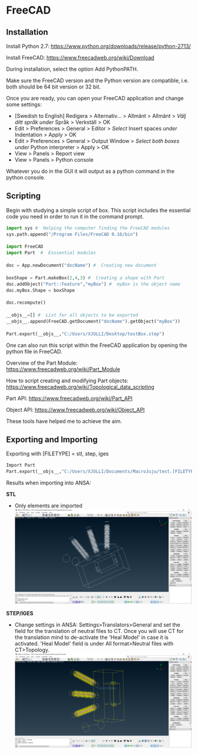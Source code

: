 # FreeCAD

## Installation
Install Python 2.7: https://www.python.org/downloads/release/python-2713/

Install FreeCAD: https://www.freecadweb.org/wiki/Download

During installation, select the option Add PythonPATH.

Make sure the FreeCAD version and the Python version are compatible, i.e. both should be 64 bit version or 32 bit.

Once you are ready, you can open your FreeCAD application and change some settings:
- [Swedish to English] Redigera > Alternativ... > Allmänt > Allmänt > _Välj ditt språk under_ Språk > Verkställ > OK
- Edit > Preferences > General > Editor > _Select_ Insert spaces _under_ Indentation > Apply > OK
- Edit > Preferences > General > Output Window > _Select both boxes under_ Python interpreter > Apply > OK
- View > Panels > Report view
- View > Panels > Python console

Whatever you do in the GUI it will output as a python command in the python console.
## Scripting
Begin with studying a simple script of box. This script includes the essential code you need in order to run it in the command prompt.
```python
import sys #  Helping the computer finding the FreeCAD modules
sys.path.append("/Program Files/FreeCAD 0.16/bin")

import FreeCAD
import Part  #  Esssential modules

doc = App.newDocument("docName") #  Creating new document

boxShape = Part.makeBox(2,4,3) #  Creating a shape with Part
doc.addObject("Part::Feature","myBox") #  myBox is the object name
doc.myBox.Shape = boxShape

doc.recompute()

__objs__=[] #  List for all objects to be exported
__objs__.append(FreeCAD.getDocument("docName").getObject("myBox"))

Part.export(__objs__,"C:/Users/XJULLI/Desktop/testBox.step")
```
One can also run this script within the FreeCAD application by opening the python file in FreeCAD. 

Overview of the Part Module: https://www.freecadweb.org/wiki/Part_Module

How to script creating and modifying Part objects: https://www.freecadweb.org/wiki/Topological_data_scripting

Part API: https://www.freecadweb.org/wiki/Part_API

Object API: https://www.freecadweb.org/wiki/Object_API

These tools have helped me to achieve the aim. 

## Exporting and Importing
Exporting with [FILETYPE] = stl, step, iges
```python
Import Part
Part.export(__objs__,"C:/Users/XJULLI/Documents/MacroJuju/test.[FILETYPE]")
```
Results when importing into ANSA:

**STL**
- Only elements are imported
![stl](https://github.com/miaonaise/ABB-Summer-2017/blob/master/FreeCAD/ansa-stl.PNG)

**STEP/IGES**
- Change settings in ANSA: Settings>Translators>General and set the field for the translation of neutral files to CT. Once you will use CT for the translation mind to de-activate the 'Heal Model' in case it is activated. 'Heal Model' field is under All format>Neutral files with CT>Topology.
![geo](https://github.com/miaonaise/ABB-Summer-2017/blob/master/FreeCAD/ansa-step.PNG)

